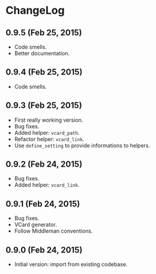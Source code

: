 # ChangeLog

## 0.9.5 (Feb 25, 2015)

* Code smells.
* Better documentation.

## 0.9.4 (Feb 25, 2015)

* Code smells.

## 0.9.3 (Feb 25, 2015)

* First really working version.
* Bug fixes.
* Added helper: `vcard_path`.
* Refactor helper: `vcard_link`.
* Use `define_setting` to provide informations to helpers.

## 0.9.2 (Feb 24, 2015)

* Bug fixes.
* Added helper: `vcard_link`.

## 0.9.1 (Feb 24, 2015)

* Bug fixes.
* VCard generator.
* Follow Middleman conventions.

## 0.9.0 (Feb 24, 2015)

* Initial version: import from existing codebase.
